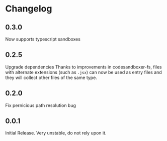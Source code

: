 # Changelog

## 0.3.0

Now supports typescript sandboxes

## 0.2.5

Upgrade dependencies
Thanks to improvements in codesandboxer-fs, files with alternate extensions (such as `.jsx`) can now be used as entry files and they will collect other files of the same type.

## 0.2.0

Fix pernicious path resolution bug

## 0.0.1

Initial Release. Very unstable, do not rely upon it.
